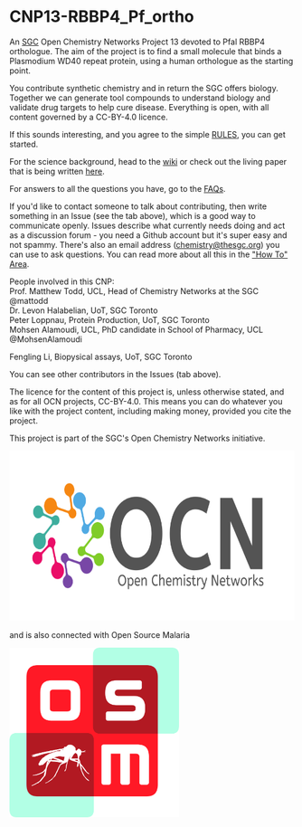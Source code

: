 # CNP13-RBBP4_Pf_ortho

An [SGC]((https://www.thesgc.org/)) Open Chemistry Networks Project 13 devoted to Pfal RBBP4 orthologue. The aim of the project is to find a small molecule that binds a Plasmodium WD40 repeat protein, using a human orthologue as the starting point.

You contribute synthetic chemistry and in return the SGC offers biology. Together we can generate tool compounds to understand biology and validate drug targets to help cure disease. Everything is open, with all content governed by a CC-BY-4.0 licence.

If this sounds interesting, and you agree to the simple [RULES](https://www.thesgc.org/sgc-open-chemistry-networks/terms-of-use), you can get started.

For the science background, head to the [wiki](https://github.com/StructuralGenomicsConsortium/CNP13_RBBP4_Pf_ortho/wiki) or check out the living paper that is being written [here](https://docs.google.com/document/d/1_o6wLNU-OJI9EOaIM5NsposywoV_4NIQFqwdsFIWIlg/edit?usp=sharing).

For answers to all the questions you have, go to the [FAQs](https://www.thesgc.org/sgc-open-chemistry-networks/faq).

If you'd like to contact someone to talk about contributing, then write something in an Issue (see the tab above), which is a good way to communicate openly. Issues describe what currently needs doing and act as a discussion forum - you need a Github account but it's super easy and not spammy. There's also an email address (chemistry@thesgc.org) you can use to ask questions. You can read more about all this in the ["How To" Area](https://github.com/StructuralGenomicsConsortium/Chemistry_TechOps_HowTo/wiki).

People involved in this CNP:  
Prof. Matthew Todd, UCL, Head of Chemistry Networks at the SGC @mattodd  
Dr. Levon Halabelian, UoT, SGC Toronto  
Peter Loppnau, Protein Production, UoT, SGC Toronto  
Mohsen Alamoudi, UCL, PhD candidate in School of Pharmacy, UCL @MohsenAlamoudi 

Fengling Li, Biopysical assays, UoT, SGC Toronto

You can see other contributors in the Issues (tab above).

The licence for the content of this project is, unless otherwise stated, and as for all OCN projects, CC-BY-4.0. This means you can do whatever you like with the project content, including making money, provided you cite the project.

This project is part of the SGC's Open Chemistry Networks initiative.

<a href="url"><img src="https://github.com/StructuralGenomicsConsortium/Chemistry_TechOps_HowTo/blob/main/Open%20Chemistry%20Networks%20Logos/OCN_Logo_Final_smban.png?raw=true" align="centre" height="300" ></a>

and is also connected with Open Source Malaria

<a href="url"><img src="https://github.com/OpenSourceMalaria/TechOps/blob/master/Logos%20etc/OSM_Malaria_Logo_Final.jpg?raw=true" align="centre" height="300" ></a>

